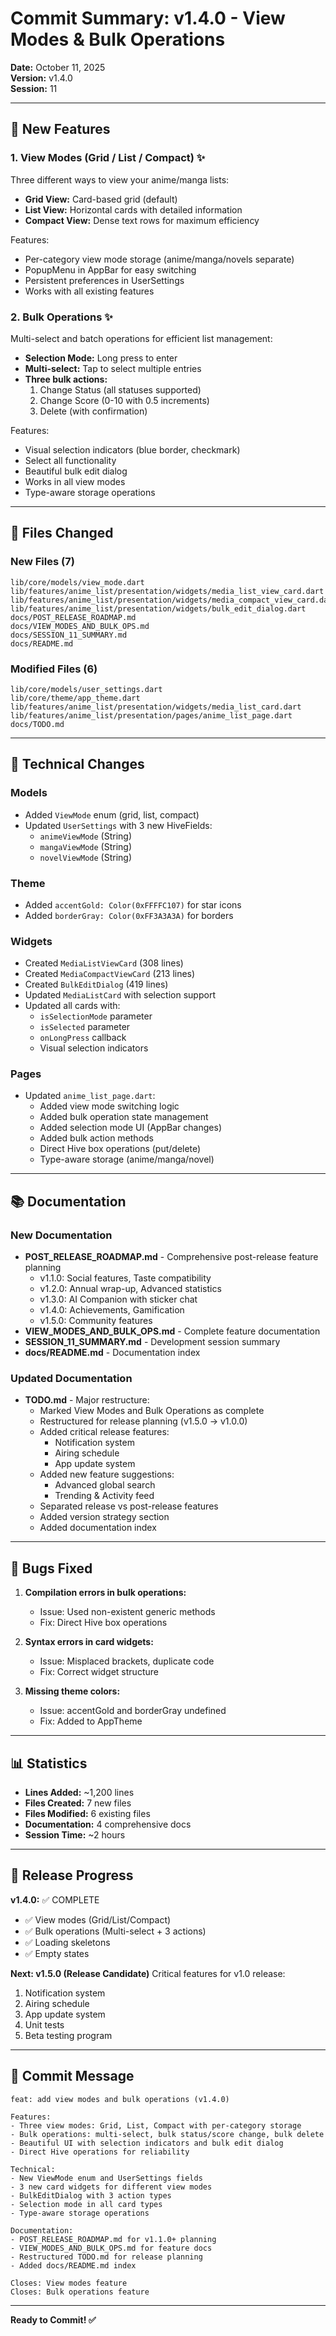 # Commit Summary: v1.4.0 - View Modes & Bulk Operations

**Date:** October 11, 2025  
**Version:** v1.4.0  
**Session:** 11

---

## 🎉 New Features

### 1. View Modes (Grid / List / Compact) ✨
Three different ways to view your anime/manga lists:
- **Grid View:** Card-based grid (default)
- **List View:** Horizontal cards with detailed information
- **Compact View:** Dense text rows for maximum efficiency

Features:
- Per-category view mode storage (anime/manga/novels separate)
- PopupMenu in AppBar for easy switching
- Persistent preferences in UserSettings
- Works with all existing features

### 2. Bulk Operations ✨
Multi-select and batch operations for efficient list management:
- **Selection Mode:** Long press to enter
- **Multi-select:** Tap to select multiple entries
- **Three bulk actions:**
  1. Change Status (all statuses supported)
  2. Change Score (0-10 with 0.5 increments)
  3. Delete (with confirmation)

Features:
- Visual selection indicators (blue border, checkmark)
- Select all functionality
- Beautiful bulk edit dialog
- Works in all view modes
- Type-aware storage operations

---

## 📝 Files Changed

### New Files (7)
```
lib/core/models/view_mode.dart
lib/features/anime_list/presentation/widgets/media_list_view_card.dart
lib/features/anime_list/presentation/widgets/media_compact_view_card.dart
lib/features/anime_list/presentation/widgets/bulk_edit_dialog.dart
docs/POST_RELEASE_ROADMAP.md
docs/VIEW_MODES_AND_BULK_OPS.md
docs/SESSION_11_SUMMARY.md
docs/README.md
```

### Modified Files (6)
```
lib/core/models/user_settings.dart
lib/core/theme/app_theme.dart
lib/features/anime_list/presentation/widgets/media_list_card.dart
lib/features/anime_list/presentation/pages/anime_list_page.dart
docs/TODO.md
```

---

## 🔧 Technical Changes

### Models
- Added `ViewMode` enum (grid, list, compact)
- Updated `UserSettings` with 3 new HiveFields:
  - `animeViewMode` (String)
  - `mangaViewMode` (String)
  - `novelViewMode` (String)

### Theme
- Added `accentGold: Color(0xFFFFC107)` for star icons
- Added `borderGray: Color(0xFF3A3A3A)` for borders

### Widgets
- Created `MediaListViewCard` (308 lines)
- Created `MediaCompactViewCard` (213 lines)
- Created `BulkEditDialog` (419 lines)
- Updated `MediaListCard` with selection support
- Updated all cards with:
  - `isSelectionMode` parameter
  - `isSelected` parameter
  - `onLongPress` callback
  - Visual selection indicators

### Pages
- Updated `anime_list_page.dart`:
  - Added view mode switching logic
  - Added bulk operation state management
  - Added selection mode UI (AppBar changes)
  - Added bulk action methods
  - Direct Hive box operations (put/delete)
  - Type-aware storage (anime/manga/novel)

---

## 📚 Documentation

### New Documentation
- **POST_RELEASE_ROADMAP.md** - Comprehensive post-release feature planning
  - v1.1.0: Social features, Taste compatibility
  - v1.2.0: Annual wrap-up, Advanced statistics
  - v1.3.0: AI Companion with sticker chat
  - v1.4.0: Achievements, Gamification
  - v1.5.0: Community features
- **VIEW_MODES_AND_BULK_OPS.md** - Complete feature documentation
- **SESSION_11_SUMMARY.md** - Development session summary
- **docs/README.md** - Documentation index

### Updated Documentation
- **TODO.md** - Major restructure:
  - Marked View Modes and Bulk Operations as complete
  - Restructured for release planning (v1.5.0 → v1.0.0)
  - Added critical release features:
    - Notification system
    - Airing schedule
    - App update system
  - Added new feature suggestions:
    - Advanced global search
    - Trending & Activity feed
  - Separated release vs post-release features
  - Added version strategy section
  - Added documentation index

---

## 🐛 Bugs Fixed

1. **Compilation errors in bulk operations:**
   - Issue: Used non-existent generic methods
   - Fix: Direct Hive box operations

2. **Syntax errors in card widgets:**
   - Issue: Misplaced brackets, duplicate code
   - Fix: Correct widget structure

3. **Missing theme colors:**
   - Issue: accentGold and borderGray undefined
   - Fix: Added to AppTheme

---

## 📊 Statistics

- **Lines Added:** ~1,200 lines
- **Files Created:** 7 new files
- **Files Modified:** 6 existing files
- **Documentation:** 4 comprehensive docs
- **Session Time:** ~2 hours

---

## 🎯 Release Progress

**v1.4.0:** ✅ COMPLETE
- ✅ View modes (Grid/List/Compact)
- ✅ Bulk operations (Multi-select + 3 actions)
- ✅ Loading skeletons
- ✅ Empty states

**Next: v1.5.0 (Release Candidate)**
Critical features for v1.0 release:
1. Notification system
2. Airing schedule
3. App update system
4. Unit tests
5. Beta testing program

---

## 🚀 Commit Message

```
feat: add view modes and bulk operations (v1.4.0)

Features:
- Three view modes: Grid, List, Compact with per-category storage
- Bulk operations: multi-select, bulk status/score change, bulk delete
- Beautiful UI with selection indicators and bulk edit dialog
- Direct Hive operations for reliability

Technical:
- New ViewMode enum and UserSettings fields
- 3 new card widgets for different view modes
- BulkEditDialog with 3 action types
- Selection mode in all card types
- Type-aware storage operations

Documentation:
- POST_RELEASE_ROADMAP.md for v1.1.0+ planning
- VIEW_MODES_AND_BULK_OPS.md for feature docs
- Restructured TODO.md for release planning
- Added docs/README.md index

Closes: View modes feature
Closes: Bulk operations feature
```

---

**Ready to Commit! ✅**
